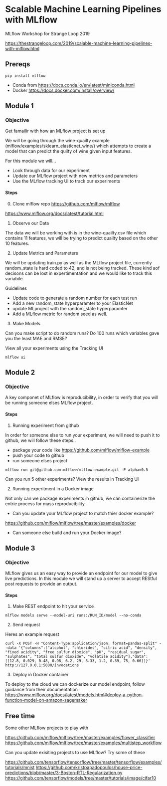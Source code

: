 # Scalable Machine Learning Pipelines with MLflow
MLflow Workshop for Strange Loop 2019

https://thestrangeloop.com/2019/scalable-machine-learning-pipelines-with-mlflow.html


## Prereqs

```
pip install mlflow
```
* Conda from https://docs.conda.io/en/latest/miniconda.html
* Docker https://docs.docker.com/install/overview/

## Module 1

### Objective 
Get famailir with how an MLflow project is set up

We will be going through the wine-quailty example (mlflow/examples/sklearn_elasticnet_wine/) which attempts to create a model that can predict the quilty of wine given
input features.

For this module we will...
* Look through data for our experiment
* Update  our MLflow project with new metrics and parameters
* Use the MLflow tracking UI to track our experiments

#### Steps

0. Clone mlflow repo
https://github.com/mlflow/mlflow

https://www.mlflow.org/docs/latest/tutorial.html


1. Observe our Data

The data we will be working with is in the wine-quailty.csv file which contains 11 features, we will be trying to predict quailty based on the other 10 features.


2. Update Metrics and Parameters

We will be updating train.py as well as the MLflow project file, currently random_state is hard coded to 42, and is not being tracked. These kind aof decisons can be lost in expertimentation and we would like to track this variabile.

Guidelines

*  Update code to generate a random number for each test run
*  Add a new random_state hyperparamter to your ElasticNet
*  update MLproject with the random_state hyperparamter
*  Add a MLflow metric for random seed as well.


3. Make Models

Can you make script to do random runs?
Do 100 runs which variables gave you the least MAE and RMSE?

View all your experiments using the Tracking UI

```
mlflow ui
```

## Module 2

### Objective 
A key componet of MLflow is reproducibility, in order to verify that you will be running someone elses MLflow project.

#### Steps

1. Running experiment from github  

In order for someone else to run your experiment, we will need to push it to github, we will follow these steps..

* package your code like https://github.com/mlflow/mlflow-example
* push your code to github
* run someone elses project 

```
mlflow run git@github.com:mlflow/mlflow-example.git -P alpha=0.5
```

Can you run 5 other experiments? View the results in Tracking UI

2. Running experitment in a Docker image

Not only can we package experiments in github, we can containerize the entrie process for mass reproducibility 

* Can you update your MLflow project to match thier docker example?

https://github.com/mlflow/mlflow/tree/master/examples/docker

* Can someone else build and run your Docker image?


## Module 3

### Objective 
MLflow gives us an easy way to provide an endpoint for our model to give live predictions. In this module we will stand up a server to accept REStful post requests to provide an output.

#### Steps

1. Make REST endpoint to hit your service

```
mlflow models serve --model-uri runs:/RUN_ID/model --no-conda
```


2. Send request

Heres an example request

```
curl -X POST -H "Content-Type:application/json; format=pandas-split" --data '{"columns":["alcohol", "chlorides", "citric acid", "density", "fixed acidity", "free sulfur dioxide", "pH", "residual sugar", "sulphates", "total sulfur dioxide", "volatile acidity"],"data":[[12.8, 0.029, 0.48, 0.98, 6.2, 29, 3.33, 1.2, 0.39, 75, 0.66]]}' http://127.0.0.1:5000/invocations
```

3. Deploy in Docker container

To deploy to the cloud we can dockerize our model endpoint, follow guidance from their documentation 
https://www.mlflow.org/docs/latest/models.html#deploy-a-python-function-model-on-amazon-sagemaker


## Free time

Some other MLflow projects to play with

https://github.com/mlflow/mlflow/tree/master/examples/flower_classifier
https://github.com/mlflow/mlflow/tree/master/examples/multistep_workflow


Can you update exisiting projects to use MLflow? Try some of these

https://github.com/tensorflow/tensorflow/tree/master/tensorflow/examples/tutorials/mnist
https://github.com/kristpapadopoulos/house-price-predictions/blob/master/3-Boston-RTL-Regularization.py
https://github.com/tensorflow/models/tree/master/tutorials/image/cifar10




